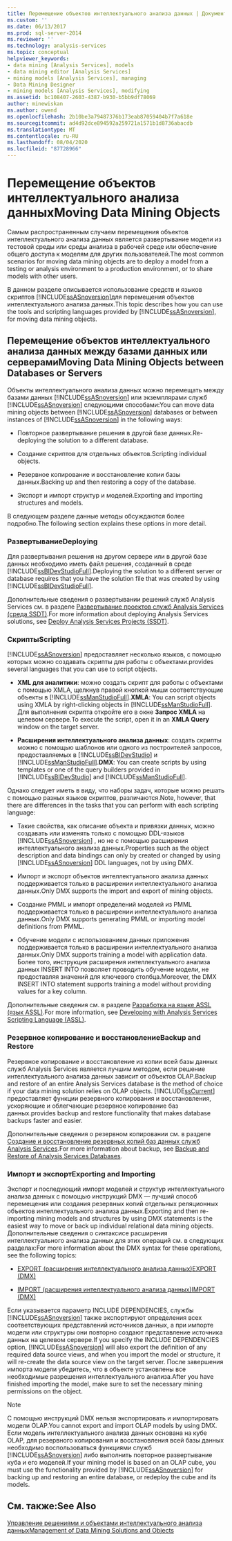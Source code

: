```yaml
---
title: Перемещение объектов интеллектуального анализа данных | Документация Майкрософт
ms.custom: ''
ms.date: 06/13/2017
ms.prod: sql-server-2014
ms.reviewer: ''
ms.technology: analysis-services
ms.topic: conceptual
helpviewer_keywords:
- data mining [Analysis Services], models
- data mining editor [Analysis Services]
- mining models [Analysis Services], managing
- Data Mining Designer
- mining models [Analysis Services], modifying
ms.assetid: bc108407-2603-4387-b930-b5bb9df78069
author: minewiskan
ms.author: owend
ms.openlocfilehash: 2b10be3a79487376b173eab87059404b7f7a618e
ms.sourcegitcommit: ad4d92dce894592a259721a1571b1d8736abacdb
ms.translationtype: MT
ms.contentlocale: ru-RU
ms.lasthandoff: 08/04/2020
ms.locfileid: "87728966"
---
```

# <a name="moving-data-mining-objects"></a><span data-ttu-id="4fb2d-102">Перемещение объектов интеллектуального анализа данных</span><span class="sxs-lookup"><span data-stu-id="4fb2d-102">Moving Data Mining Objects</span></span>
  <span data-ttu-id="4fb2d-103">Самым распространенным случаем перемещения объектов интеллектуального анализа данных является развертывание модели из тестовой среды или среды анализа в рабочей среде или обеспечение общего доступа к моделям для других пользователей.</span><span class="sxs-lookup"><span data-stu-id="4fb2d-103">The most common scenarios for moving data mining objects are to deploy a model from a testing or analysis environment to a production environment, or to share models with other users.</span></span>  
  
 <span data-ttu-id="4fb2d-104">В данном разделе описывается использование средств и языков скриптов [!INCLUDE[ssASnoversion](../../includes/ssasnoversion-md.md)]для перемещения объектов интеллектуального анализа данных.</span><span class="sxs-lookup"><span data-stu-id="4fb2d-104">This topic describes how you can use the tools and scripting languages provided by [!INCLUDE[ssASnoversion](../../includes/ssasnoversion-md.md)], for moving data mining objects.</span></span>  
  
## <a name="moving-data-mining-objects-between-databases-or-servers"></a><span data-ttu-id="4fb2d-105">Перемещение объектов интеллектуального анализа данных между базами данных или серверами</span><span class="sxs-lookup"><span data-stu-id="4fb2d-105">Moving Data Mining Objects between Databases or Servers</span></span>  
 <span data-ttu-id="4fb2d-106">Объекты интеллектуального анализа данных можно перемещать между базами данных [!INCLUDE[ssASnoversion](../../includes/ssasnoversion-md.md)] или экземплярами служб [!INCLUDE[ssASnoversion](../../includes/ssasnoversion-md.md)] следующими способами:</span><span class="sxs-lookup"><span data-stu-id="4fb2d-106">You can move data mining objects between [!INCLUDE[ssASnoversion](../../includes/ssasnoversion-md.md)] databases or between instances of [!INCLUDE[ssASnoversion](../../includes/ssasnoversion-md.md)] in the following ways:</span></span>  
  
-   <span data-ttu-id="4fb2d-107">Повторное развертывание решения в другой базе данных.</span><span class="sxs-lookup"><span data-stu-id="4fb2d-107">Re-deploying the solution to a different database.</span></span>  
  
-   <span data-ttu-id="4fb2d-108">Создание скриптов для отдельных объектов.</span><span class="sxs-lookup"><span data-stu-id="4fb2d-108">Scripting individual objects.</span></span>  
  
-   <span data-ttu-id="4fb2d-109">Резервное копирование и восстановление копии базы данных.</span><span class="sxs-lookup"><span data-stu-id="4fb2d-109">Backing up and then restoring a copy of the database.</span></span>  
  
-   <span data-ttu-id="4fb2d-110">Экспорт и импорт структур и моделей.</span><span class="sxs-lookup"><span data-stu-id="4fb2d-110">Exporting and importing structures and models.</span></span>  
  
 <span data-ttu-id="4fb2d-111">В следующем разделе данные методы обсуждаются более подробно.</span><span class="sxs-lookup"><span data-stu-id="4fb2d-111">The following section explains these options in more detail.</span></span>  
  
### <a name="deploying"></a><span data-ttu-id="4fb2d-112">Развертывание</span><span class="sxs-lookup"><span data-stu-id="4fb2d-112">Deploying</span></span>  
 <span data-ttu-id="4fb2d-113">Для развертывания решения на другом сервере или в другой базе данных необходимо иметь файл решения, созданный в среде [!INCLUDE[ssBIDevStudioFull](../../includes/ssbidevstudiofull-md.md)].</span><span class="sxs-lookup"><span data-stu-id="4fb2d-113">Deploying the solution to a different server or database requires that you have the solution file that was created by using [!INCLUDE[ssBIDevStudioFull](../../includes/ssbidevstudiofull-md.md)].</span></span>  
  
 <span data-ttu-id="4fb2d-114">Дополнительные сведения о развертывании решений служб Analysis Services см. в разделе [Развертывание проектов служб Analysis Services (среда SSDT)](../multidimensional-models/deploy-analysis-services-projects-ssdt.md).</span><span class="sxs-lookup"><span data-stu-id="4fb2d-114">For more information about deploying Analysis Services solutions, see [Deploy Analysis Services Projects &#40;SSDT&#41;](../multidimensional-models/deploy-analysis-services-projects-ssdt.md).</span></span>  
  
### <a name="scripting"></a><span data-ttu-id="4fb2d-115">Скрипты</span><span class="sxs-lookup"><span data-stu-id="4fb2d-115">Scripting</span></span>  
 [!INCLUDE[ssASnoversion](../../includes/ssasnoversion-md.md)] <span data-ttu-id="4fb2d-116">предоставляет несколько языков, с помощью которых можно создавать скрипты для работы с объектами.</span><span class="sxs-lookup"><span data-stu-id="4fb2d-116">provides several languages that you can use to script objects.</span></span>  
  
-   <span data-ttu-id="4fb2d-117">**XML для аналитики**: можно создать скрипт для работы с объектами с помощью XMLA, щелкнув правой кнопкой мыши соответствующие объекты в [!INCLUDE[ssManStudioFull](../../includes/ssmanstudiofull-md.md)].</span><span class="sxs-lookup"><span data-stu-id="4fb2d-117">**XMLA**: You can script objects using XMLA by right-clicking objects in [!INCLUDE[ssManStudioFull](../../includes/ssmanstudiofull-md.md)].</span></span> <span data-ttu-id="4fb2d-118">Для выполнения скрипта откройте его в окне **Запрос XMLA** на целевом сервере.</span><span class="sxs-lookup"><span data-stu-id="4fb2d-118">To execute the script, open it in an **XMLA Query** window on the target server.</span></span>  
  
-   <span data-ttu-id="4fb2d-119">**Расширения интеллектуального анализа данных**: создать скрипты можно с помощью шаблонов или одного из построителей запросов, предоставляемых в [!INCLUDE[ssBIDevStudio](../../includes/ssbidevstudio-md.md)] и [!INCLUDE[ssManStudioFull](../../includes/ssmanstudiofull-md.md)].</span><span class="sxs-lookup"><span data-stu-id="4fb2d-119">**DMX**: You can create scripts by using templates or one of the query builders provided in [!INCLUDE[ssBIDevStudio](../../includes/ssbidevstudio-md.md)] and [!INCLUDE[ssManStudioFull](../../includes/ssmanstudiofull-md.md)].</span></span>  
  
 <span data-ttu-id="4fb2d-120">Однако следует иметь в виду, что наборы задач, которые можно решать с помощью разных языков скриптов, различаются.</span><span class="sxs-lookup"><span data-stu-id="4fb2d-120">Note, however, that there are differences in the tasks that you can perform with each scripting language:</span></span>  
  
-   <span data-ttu-id="4fb2d-121">Такие свойства, как описание объекта и привязки данных, можно создавать или изменять только с помощью DDL-языков [!INCLUDE[ssASnoversion](../../includes/ssasnoversion-md.md)] , но не с помощью расширения интеллектуального анализа данных.</span><span class="sxs-lookup"><span data-stu-id="4fb2d-121">Properties such as the object description and data bindings can only by created or changed by using [!INCLUDE[ssASnoversion](../../includes/ssasnoversion-md.md)] DDL languages, not by using DMX.</span></span>  
  
-   <span data-ttu-id="4fb2d-122">Импорт и экспорт объектов интеллектуального анализа данных поддерживается только в расширении интеллектуального анализа данных.</span><span class="sxs-lookup"><span data-stu-id="4fb2d-122">Only DMX supports the import and export of mining objects.</span></span>  
  
-   <span data-ttu-id="4fb2d-123">Создание PMML и импорт определений моделей из PMML поддерживается только в расширении интеллектуального анализа данных.</span><span class="sxs-lookup"><span data-stu-id="4fb2d-123">Only DMX supports generating PMML or importing model definitions from PMML.</span></span>  
  
-   <span data-ttu-id="4fb2d-124">Обучение модели с использованием данных приложения поддерживается только в расширении интеллектуального анализа данных.</span><span class="sxs-lookup"><span data-stu-id="4fb2d-124">Only DMX supports training a model with application data.</span></span> <span data-ttu-id="4fb2d-125">Более того, инструкция расширения интеллектуального анализа данных  INSERT INTO позволяет проводить обучение модели, не предоставляя значений для ключевого столбца.</span><span class="sxs-lookup"><span data-stu-id="4fb2d-125">Moreover, the DMX INSERT INTO statement supports training a model without providing values for a key column.</span></span>  
  
 <span data-ttu-id="4fb2d-126">Дополнительные сведения см. в разделе [Разработка на языке ASSL (язык ASSL)](../multidimensional-models/scripting-language-assl/developing-with-analysis-services-scripting-language-assl.md).</span><span class="sxs-lookup"><span data-stu-id="4fb2d-126">For more information, see [Developing with Analysis Services Scripting Language &#40;ASSL&#41;](../multidimensional-models/scripting-language-assl/developing-with-analysis-services-scripting-language-assl.md).</span></span>  
  
### <a name="backup-and-restore"></a><span data-ttu-id="4fb2d-127">Резервное копирование и восстановление</span><span class="sxs-lookup"><span data-stu-id="4fb2d-127">Backup and Restore</span></span>  
 <span data-ttu-id="4fb2d-128">Резервное копирование и восстановление из копии всей базы данных служб Analysis Services является лучшим методом, если решение интеллектуального анализа данных зависит от объектов OLAP.</span><span class="sxs-lookup"><span data-stu-id="4fb2d-128">Backup and restore of an entire Analysis Services database is the method of choice if your data mining solution relies on OLAP objects.</span></span> [!INCLUDE[ssCurrent](../../includes/sscurrent-md.md)] <span data-ttu-id="4fb2d-129">предоставляет функции резервного копирования и восстановления, ускоряющие и облегчающие резервное копирование баз данных.</span><span class="sxs-lookup"><span data-stu-id="4fb2d-129">provides backup and restore functionality that makes database backups faster and easier.</span></span>  
  
 <span data-ttu-id="4fb2d-130">Дополнительные сведения о резервном копировании см. в разделе [Создание и восстановление резервных копий баз данных служб Analysis Services](../multidimensional-models/backup-and-restore-of-analysis-services-databases.md).</span><span class="sxs-lookup"><span data-stu-id="4fb2d-130">For more information about backup, see [Backup and Restore of Analysis Services Databases](../multidimensional-models/backup-and-restore-of-analysis-services-databases.md).</span></span>  
  
### <a name="exporting-and-importing"></a><span data-ttu-id="4fb2d-131">Импорт и экспорт</span><span class="sxs-lookup"><span data-stu-id="4fb2d-131">Exporting and Importing</span></span>  
 <span data-ttu-id="4fb2d-132">Экспорт и последующий импорт моделей и структур интеллектуального анализа данных с помощью инструкций DMX — лучший способ перемещения или создания резервных копий отдельных реляционных объектов интеллектуального анализа данных.</span><span class="sxs-lookup"><span data-stu-id="4fb2d-132">Exporting and then re-importing mining models and structures by using DMX statements is the easiest way to move or back up individual relational data mining objects.</span></span> <span data-ttu-id="4fb2d-133">Дополнительные сведения о синтаксисе расширения интеллектуального анализа данных для этих операций см. в следующих разделах:</span><span class="sxs-lookup"><span data-stu-id="4fb2d-133">For more information about the DMX syntax for these operations, see the following topics:</span></span>  
  
-   [<span data-ttu-id="4fb2d-134">EXPORT (расширения интеллектуального анализа данных)</span><span class="sxs-lookup"><span data-stu-id="4fb2d-134">EXPORT &#40;DMX&#41;</span></span>](/sql/dmx/export-dmx)  
  
-   [<span data-ttu-id="4fb2d-135">IMPORT (расширения интеллектуального анализа данных)</span><span class="sxs-lookup"><span data-stu-id="4fb2d-135">IMPORT &#40;DMX&#41;</span></span>](/sql/dmx/import-dmx)  
  
 <span data-ttu-id="4fb2d-136">Если указывается параметр INCLUDE DEPENDENCIES, службы [!INCLUDE[ssASnoversion](../../includes/ssasnoversion-md.md)] также экспортируют определения всех соответствующих представлений источников данных, а при импорте модели или структуры они повторно создают представление источника данных на целевом сервере.</span><span class="sxs-lookup"><span data-stu-id="4fb2d-136">If you specify the INCLUDE DEPENDENCIES option, [!INCLUDE[ssASnoversion](../../includes/ssasnoversion-md.md)] will also export the definition of any required data source views, and when you import the model or structure, it will re-create the data source view on the target server.</span></span> <span data-ttu-id="4fb2d-137">После завершения импорта модели убедитесь, что в объекте установлены все необходимые разрешения интеллектуального анализа.</span><span class="sxs-lookup"><span data-stu-id="4fb2d-137">After you have finished importing the model, make sure to set the necessary mining permissions on the object.</span></span>  
  
> [!NOTE]  
>  <span data-ttu-id="4fb2d-138">С помощью инструкций DMX нельзя экспортировать и импортировать модели OLAP.</span><span class="sxs-lookup"><span data-stu-id="4fb2d-138">You cannot export and import OLAP models by using DMX.</span></span> <span data-ttu-id="4fb2d-139">Если модель интеллектуального анализа данных основана на кубе OLAP, для резервного копирования и восстановления всей базы данных необходимо воспользоваться функциями служб [!INCLUDE[ssASnoversion](../../includes/ssasnoversion-md.md)] либо выполнить повторное развертывание куба и его моделей.</span><span class="sxs-lookup"><span data-stu-id="4fb2d-139">If your mining model is based on an OLAP cube, you must use the functionality provided by [!INCLUDE[ssASnoversion](../../includes/ssasnoversion-md.md)] for backing up and restoring an entire database, or redeploy the cube and its models.</span></span>  
  
## <a name="see-also"></a><span data-ttu-id="4fb2d-140">См. также:</span><span class="sxs-lookup"><span data-stu-id="4fb2d-140">See Also</span></span>  
 [<span data-ttu-id="4fb2d-141">Управление решениями и объектами интеллектуального анализа данных</span><span class="sxs-lookup"><span data-stu-id="4fb2d-141">Management of Data Mining Solutions and Objects</span></span>](management-of-data-mining-solutions-and-objects.md)  
  
  
